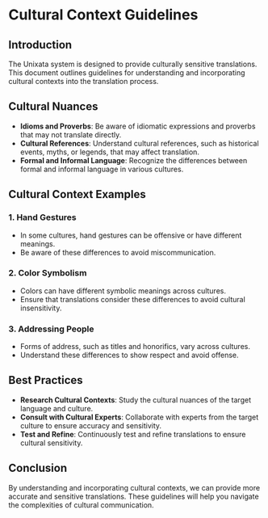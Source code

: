 # Cultural Context Guidelines

## Introduction

The Unixata system is designed to provide culturally sensitive translations. This document outlines guidelines for understanding and incorporating cultural contexts into the translation process.

## Cultural Nuances

- **Idioms and Proverbs**: Be aware of idiomatic expressions and proverbs that may not translate directly.
- **Cultural References**: Understand cultural references, such as historical events, myths, or legends, that may affect translation.
- **Formal and Informal Language**: Recognize the differences between formal and informal language in various cultures.

## Cultural Context Examples

### 1. Hand Gestures

- In some cultures, hand gestures can be offensive or have different meanings.
- Be aware of these differences to avoid miscommunication.

### 2. Color Symbolism

- Colors can have different symbolic meanings across cultures.
- Ensure that translations consider these differences to avoid cultural insensitivity.

### 3. Addressing People

- Forms of address, such as titles and honorifics, vary across cultures.
- Understand these differences to show respect and avoid offense.

## Best Practices

- **Research Cultural Contexts**: Study the cultural nuances of the target language and culture.
- **Consult with Cultural Experts**: Collaborate with experts from the target culture to ensure accuracy and sensitivity.
- **Test and Refine**: Continuously test and refine translations to ensure cultural sensitivity.

## Conclusion

By understanding and incorporating cultural contexts, we can provide more accurate and sensitive translations. These guidelines will help you navigate the complexities of cultural communication.
